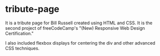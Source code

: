 # tribute-page
It is a tribute page for Bill Russell created using HTML and CSS. It is the second project of freeCodeCamp's "(New) Responsive Web Design Certification."

I also included flexbox displays for centering the div and other advanced CSS techniques.
